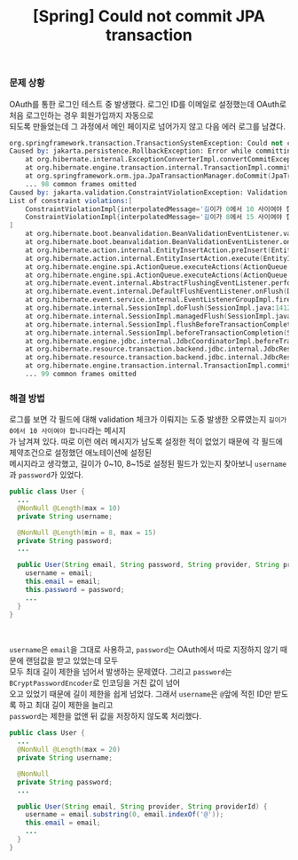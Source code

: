 ﻿---
toc: true
title:  "[Spring] Could not commit JPA transaction"
last_modified_at:   2023-07-13
categories : Project
excerpt: ""
image: ""
sitemap :
  changefreq : weekly
  priority : 1.0
use_math: true
published: true
---

### 문제 상황
OAuth를 통한 로그인 테스트 중 발생했다. 로그인 ID를 이메일로 설정했는데 OAuth로 처음 로그인하는 경우 회원가입까지 자동으로<br>
되도록 만들었는데 그 과정에서 메인 페이지로 넘어가지 않고 다음 에러 로그를 남겼다.<br>
```s
org.springframework.transaction.TransactionSystemException: Could not commit JPA transaction
Caused by: jakarta.persistence.RollbackException: Error while committing the transaction
	at org.hibernate.internal.ExceptionConverterImpl.convertCommitException(ExceptionConverterImpl.java:65) ~[hibernate-core-6.2.5.Final.jar:6.2.5.Final]
	at org.hibernate.engine.transaction.internal.TransactionImpl.commit(TransactionImpl.java:104) ~[hibernate-core-6.2.5.Final.jar:6.2.5.Final]
	at org.springframework.orm.jpa.JpaTransactionManager.doCommit(JpaTransactionManager.java:561) ~[spring-orm-6.0.10.jar:6.0.10]
	... 98 common frames omitted
Caused by: jakarta.validation.ConstraintViolationException: Validation failed for classes [yeolJyeongKong.mall.domain.entity.User] during persist time for groups [jakarta.validation.groups.Default, ]
List of constraint violations:[
	ConstraintViolationImpl{interpolatedMessage='길이가 0에서 10 사이여야 합니다', propertyPath=username, rootBeanClass=class yeolJyeongKong.mall.domain.entity.User, messageTemplate='{org.hibernate.validator.constraints.Length.message}'}
	ConstraintViolationImpl{interpolatedMessage='길이가 8에서 15 사이여야 합니다', propertyPath=password, rootBeanClass=class yeolJyeongKong.mall.domain.entity.User, messageTemplate='{org.hibernate.validator.constraints.Length.message}'}
]
	at org.hibernate.boot.beanvalidation.BeanValidationEventListener.validate(BeanValidationEventListener.java:151) ~[hibernate-core-6.2.5.Final.jar:6.2.5.Final]
	at org.hibernate.boot.beanvalidation.BeanValidationEventListener.onPreInsert(BeanValidationEventListener.java:81) ~[hibernate-core-6.2.5.Final.jar:6.2.5.Final]
	at org.hibernate.action.internal.EntityInsertAction.preInsert(EntityInsertAction.java:215) ~[hibernate-core-6.2.5.Final.jar:6.2.5.Final]
	at org.hibernate.action.internal.EntityInsertAction.execute(EntityInsertAction.java:98) ~[hibernate-core-6.2.5.Final.jar:6.2.5.Final]
	at org.hibernate.engine.spi.ActionQueue.executeActions(ActionQueue.java:606) ~[hibernate-core-6.2.5.Final.jar:6.2.5.Final]
	at org.hibernate.engine.spi.ActionQueue.executeActions(ActionQueue.java:475) ~[hibernate-core-6.2.5.Final.jar:6.2.5.Final]
	at org.hibernate.event.internal.AbstractFlushingEventListener.performExecutions(AbstractFlushingEventListener.java:358) ~[hibernate-core-6.2.5.Final.jar:6.2.5.Final]
	at org.hibernate.event.internal.DefaultFlushEventListener.onFlush(DefaultFlushEventListener.java:39) ~[hibernate-core-6.2.5.Final.jar:6.2.5.Final]
	at org.hibernate.event.service.internal.EventListenerGroupImpl.fireEventOnEachListener(EventListenerGroupImpl.java:127) ~[hibernate-core-6.2.5.Final.jar:6.2.5.Final]
	at org.hibernate.internal.SessionImpl.doFlush(SessionImpl.java:1412) ~[hibernate-core-6.2.5.Final.jar:6.2.5.Final]
	at org.hibernate.internal.SessionImpl.managedFlush(SessionImpl.java:485) ~[hibernate-core-6.2.5.Final.jar:6.2.5.Final]
	at org.hibernate.internal.SessionImpl.flushBeforeTransactionCompletion(SessionImpl.java:2301) ~[hibernate-core-6.2.5.Final.jar:6.2.5.Final]
	at org.hibernate.internal.SessionImpl.beforeTransactionCompletion(SessionImpl.java:1966) ~[hibernate-core-6.2.5.Final.jar:6.2.5.Final]
	at org.hibernate.engine.jdbc.internal.JdbcCoordinatorImpl.beforeTransactionCompletion(JdbcCoordinatorImpl.java:439) ~[hibernate-core-6.2.5.Final.jar:6.2.5.Final]
	at org.hibernate.resource.transaction.backend.jdbc.internal.JdbcResourceLocalTransactionCoordinatorImpl.beforeCompletionCallback(JdbcResourceLocalTransactionCoordinatorImpl.java:169) ~[hibernate-core-6.2.5.Final.jar:6.2.5.Final]
	at org.hibernate.resource.transaction.backend.jdbc.internal.JdbcResourceLocalTransactionCoordinatorImpl$TransactionDriverControlImpl.commit(JdbcResourceLocalTransactionCoordinatorImpl.java:267) ~[hibernate-core-6.2.5.Final.jar:6.2.5.Final]
	at org.hibernate.engine.transaction.internal.TransactionImpl.commit(TransactionImpl.java:101) ~[hibernate-core-6.2.5.Final.jar:6.2.5.Final]
	... 99 common frames omitted
```

### 해결 방법
로그를 보면 각 필드에 대해 validation 체크가 이뤄지는 도중 발생한 오류였는지 `길이가 0에서 10 사이여야 합니다`라는 메시지<br>
가 남겨져 있다. 따로 이런 에러 메시지가 남도록 설정한 적이 없었기 때문에 각 필드에 제약조건으로 설정했던 애노테이션에 설정된<br>
메시지라고 생각했고, 길이가 0~10, 8~15로 설정된 필드가 있는지 찾아보니 `username`과 `password`가 있었다.<br>
```java
public class User {
  ...
  @NonNull @Length(max = 10)
  private String username;

  @NonNull @Length(min = 8, max = 15)
  private String password;
  ...

  public User(String email, String password, String provider, String providerId) {
    username = email;
    this.email = email;
    this.password = password;
    ...
  }
}
```
<br>

`username`은 `email`을 그대로 사용하고, `password`는 OAuth에서 따로 지정하지 않기 때문에 랜덤값을 받고 있었는데 모두<br>
모두 최대 길이 제한을 넘어서 발생하는 문제였다. 그리고 `password`는 `BCryptPasswordEncoder`로 인코딩을 거친 값이 넘어<br>
오고 있었기 때문에 길이 제한을 쉽게 넘었다. 그래서 `username`은 `@`앞에 적힌 ID만 받도록 하고 최대 길이 제한을 늘리고<br>
`password`는 제한을 없앤 뒤 값을 저장하지 않도록 처리했다.<br>
```java
public class User {
  ...
  @NonNull @Length(max = 20)
  private String username;

  @NonNull
  private String password;
  ...

  public User(String email, String provider, String providerId) {
    username = email.substring(0, email.indexOf('@'));
    this.email = email;
    ...
  }
}
```